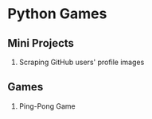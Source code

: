 # Python Games

## Mini Projects
1. Scraping GitHub users' profile images 

## Games
1. Ping-Pong Game

